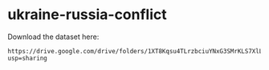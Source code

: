 # ukraine-russia-conflict

Download the dataset here:

```
https://drive.google.com/drive/folders/1XT8Kqsu4TLrzbciuYNxG3SMrKLS7XlLh?usp=sharing
```
